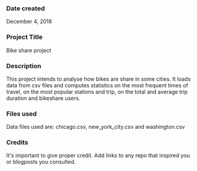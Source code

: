 ### Date created
December 4, 2018

### Project Title
Bike share project

### Description
This project intends to analyse how bikes are share in some cities. It loads data from csv files and computes statistics on the most frequent times of travel, on the most popular stations and trip, on the total and average trip duration and bikeshare users.

### Files used
Data files used are: chicago.csv, new_york_city.csv and washington.csv

### Credits
It's important to give proper credit. Add links to any repo that inspired you or blogposts you consulted.

